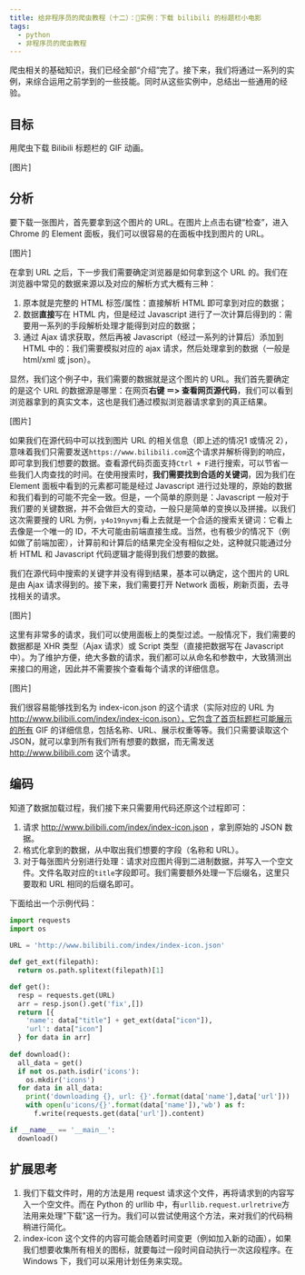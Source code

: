 ```yaml
---
title: 给非程序员的爬虫教程（十二）：实例：下载 bilibili 的标题栏小电影
tags:
  - python
  - 非程序员的爬虫教程
---
```


爬虫相关的基础知识，我们已经全部“介绍”完了。接下来，我们将通过一系列的实例，来综合运用之前学到的一些技能。同时从这些实例中，总结出一些通用的经验。

## 目标

用爬虫下载 Bilibili 标题栏的 GIF 动画。

[图片]

## 分析

要下载一张图片，首先要拿到这个图片的 URL。在图片上点击右键“检查”，进入 Chrome 的 Element 面板，我们可以很容易的在面板中找到图片的 URL。

[图片]

在拿到 URL 之后，下一步我们需要确定浏览器是如何拿到这个 URL 的。我们在浏览器中常见的数据来源以及对应的解析方式大概有三种：
1. 原本就是完整的 HTML 标签/属性：直接解析 HTML 即可拿到对应的数据；
2. 数据**直接**写在 HTML 内，但是经过 Javascript 进行了一次计算后得到的：需要用一系列的手段解析处理才能得到对应的数据；
3. 通过 Ajax 请求获取，然后再被 Javascript（经过一系列的计算后）添加到 HTML 中的：我们需要模拟对应的 ajax 请求，然后处理拿到的数据（一般是 html/xml 或 json）。

显然，我们这个例子中，我们需要的数据就是这个图片的 URL。我们首先要确定的是这个 URL 的数据源是哪里：在网页**右键 ＝> 查看网页源代码**，我们可以看到浏览器拿到的真实文本，这也是我们通过模拟浏览器请求拿到的真正结果。

[图片]

如果我们在源代码中可以找到图片 URL 的相关信息（即上述的情况1 或情况 2），意味着我们只需要发送`https://www.bilibili.com`这个请求并解析得到的响应，即可拿到我们想要的数据。查看源代码页面支持`Ctrl + F`进行搜索，可以节省一些我们人肉查找的时间。在使用搜索时，**我们需要找到合适的关键词**，因为我们在 Element 面板中看到的元素都可能是经过 Javascript 进行过处理的，原始的数据和我们看到的可能不完全一致。但是，一个简单的原则是：Javascript 一般对于我们要的关键数据，并不会做巨大的变动，一般只是简单的变换以及拼接。以我们这次需要搜的 URL 为例，`y4o19nyvmj`看上去就是一个合适的搜索关键词：它看上去像是一个唯一的 ID，不大可能由前端直接生成。当然，也有极少的情况下（例如做了前端加密），计算前和计算后的结果完全没有相似之处，这种就只能通过分析 HTML 和 Javascript 代码逻辑才能得到我们想要的数据。

我们在源代码中搜索的关键字并没有得到结果，基本可以确定，这个图片的 URL 是由 Ajax 请求得到的。接下来，我们需要打开 Network 面板，刷新页面，去寻找相关的请求。

[图片]

这里有非常多的请求，我们可以使用面板上的类型过滤。一般情况下，我们需要的数据都是 XHR 类型（Ajax 请求）或 Script 类型（直接把数据写在 Javascript 中）。为了维护方便，绝大多数的请求，我们都可以从命名和参数中，大致猜测出来接口的用途，因此并不需要挨个查看每个请求的详细信息。

[图片]

我们很容易能够找到名为 index-icon.json 的这个请求（实际对应的 URL 为 http://www.bilibili.com/index/index-icon.json），它包含了首页标题栏可能展示的所有 GIF 的详细信息，包括名称、URL、展示权重等等。我们只需要读取这个 JSON，就可以拿到所有我们所有想要的数据，而无需发送 http://www.bilibili.com 这个请求。

## 编码
知道了数据加载过程，我们接下来只需要用代码还原这个过程即可：
1. 请求 http://www.bilibili.com/index/index-icon.json ，拿到原始的 JSON 数据。
2. 格式化拿到的数据，从中取出我们想要的字段（名称和 URL）。
3. 对于每张图片分别进行处理：请求对应图片得到二进制数据，并写入一个空文件。文件名取对应的`title`字段即可。我们需要额外处理一下后缀名，这里只要取和 URL 相同的后缀名即可。

下面给出一个示例代码：
```python
import requests
import os
 
URL = 'http://www.bilibili.com/index/index-icon.json'

def get_ext(filepath):
  return os.path.splitext(filepath)[1]

def get():
  resp = requests.get(URL)
  arr = resp.json().get('fix',[])
  return [{
    'name': data["title"] + get_ext(data["icon"]),
    'url': data["icon"]
  } for data in arr]
 
def download():
  all_data = get()
  if not os.path.isdir('icons'):
    os.mkdir('icons')
  for data in all_data:
    print('downloading {}, url: {}'.format(data['name'],data['url']))
    with open(u'icons/{}'.format(data['name']),'wb') as f:
      f.write(requests.get(data['url']).content)

if __name__ == '__main__':
  download()
```

## 扩展思考
1. 我们下载文件时，用的方法是用 request 请求这个文件，再将请求到的内容写入一个空文件。而在 Python 的 urllib 中，有`urllib.request.urlretrive`方法用来处理"下载"这一行为。我们可以尝试使用这个方法，来对我们的代码稍稍进行简化。
2. index-icon 这个文件的内容可能会随着时间变更（例如加入新的动画），如果我们想要收集所有相关的图标，就要每过一段时间自动执行一次这段程序。在 Windows 下，我们可以采用计划任务来实现。
